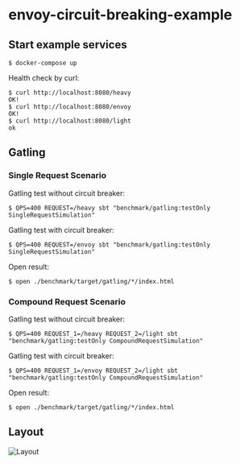 # envoy-circuit-breaking-example

## Start example services

```
$ docker-compose up
```

Health check by curl:

```
$ curl http://localhost:8080/heavy
OK!
$ curl http://localhost:8080/envoy
OK!
$ curl http://localhost:8080/light
ok
```

## Gatling

### Single Request Scenario

Gatling test without circuit breaker:

```
$ QPS=400 REQUEST=/heavy sbt "benchmark/gatling:testOnly SingleRequestSimulation"
```

Gatling test with circuit breaker:

```
$ QPS=400 REQUEST=/envoy sbt "benchmark/gatling:testOnly SingleRequestSimulation"
```

Open result:
```
$ open ./benchmark/target/gatling/*/index.html
```

### Compound Request Scenario

Gatling test without circuit breaker:

```
$ QPS=400 REQUEST_1=/heavy REQUEST_2=/light sbt "benchmark/gatling:testOnly CompoundRequestSimulation"
```

Gatling test with circuit breaker:

```
$ QPS=400 REQUEST_1=/envoy REQUEST_2=/light sbt "benchmark/gatling:testOnly CompoundRequestSimulation"
```

Open result:

```
$ open ./benchmark/target/gatling/*/index.html
```


## Layout

![Layout](https://github.com/ichiro-arai/envoy-circuit-breaking-example/blob/images/layout-compound.svg "layout")
